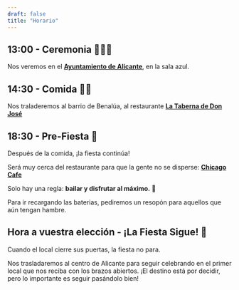 ```yaml
---
draft: false
title: "Horario"
---
```


## 13:00 - Ceremonia 👰🤵💐

Nos veremos en el [**Ayuntamiento de Alicante**](https://maps.app.goo.gl/QFtD8GYfCuY8B9J88), en la sala azul.

## 14:30 - Comida 🍰🥂

Nos traladeremos al barrio de Benalúa, al restaurante [**La Taberna de Don José**](https://maps.app.goo.gl/f5SGNGfXGZSCLkow9)

## 18:30 - Pre-Fiesta 💃

Después de la comida, ¡la fiesta continúa!

Será muy cerca del restaurante para que la gente no se disperse: [**Chicago Cafe**](https://maps.app.goo.gl/DHH3s4CiQDHVCj3A6) 

Solo hay una regla: **bailar y disfrutar al máximo.** 🕺

Para ir recargando las baterias, pediremos un resopón para aquellos que aún tengan hambre.

## Hora a vuestra elección - ¡La Fiesta Sigue! 🎉

Cuando el local cierre sus puertas, la fiesta no para.

Nos trasladaremos al centro de Alicante para seguir celebrando en el primer local que nos reciba con los brazos abiertos. ¡El destino está por decidir, pero lo importante es seguir pasándolo bien!
